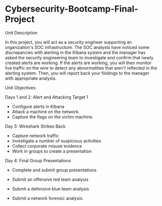 # Cybersecurity-Bootcamp-Final-Project


Unit Description

In this project, you will act as a security engineer supporting an organization's SOC infrastructure. The SOC analysts have noticed some discrepancies with alerting in the Kibana system and the manager has asked the security engineering team to investigate and confirm that newly created alerts are working.
If the alerts are working, you will then monitor live traffic on the wire to detect any abnormalities that aren't reflected in the alerting system. Then, you will report back your findings to the manager with appropriate analysis.

Unit Objectives

Days 1 and 2: Alert and Attacking Target 1
- Configure alerts in Kibana
- Attack a machine on the network.
- Capture the flags on the victim machine.

Day 3: Wireshark Strikes Back
- Capture network traffic
- Investigate a number of suspicious activities
- Collect corporate misuse evidence
- Work in groups to create a presentation

Day 4: Final Group Presentations
- Complete and submit group presentations

- Submit an offensive red team analysis
- Submit a defensive blue team analysis
- Submit a network forensic analysis.
